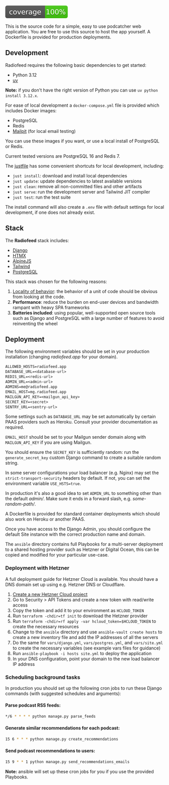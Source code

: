 
![coverage](/screenshots/coverage.svg?raw=True)

This is the source code for a simple, easy to use podcatcher web application. You are free to use this source to host the app yourself. A Dockerfile is provided for production deployments.

## Development

Radiofeed requires the following basic dependencies to get started:

* Python 3.12
* [uv](https://docs.astral.sh)

**Note:** if you don't have the right version of Python you can use `uv python install 3.12.x`.

For ease of local development a `docker-compose.yml` file is provided which includes Docker images:

* PostgreSQL
* Redis
* [Mailpit](https://mailpit.axllent.org/) (for local email testing)

You can use these images if you want, or use a local install of PostgreSQL or Redis.

Current tested versions are PostgreSQL 16 and Redis 7.

The [justfile](https://github.com/casey/just) has some convenient shortcuts for local development, including:

* `just install`: download and install local dependencies
* `just update`: update dependencies to latest available versions
* `just clean`: remove all non-committed files and other artifacts
* `just serve`: run the development server and Tailwind JIT compiler
* `just test`: run the test suite

The install command will also create a `.env` file with default settings for local development, if one does not already exist.

## Stack

The **Radiofeed** stack includes:

* [Django](https://djangoproject.com)
* [HTMX](https://htmx.org)
* [AlpineJS](https://alpinejs.dev)
* [Tailwind](https://tailwindcss.com)
* [PostgreSQL](https://www.postgresql.org/)

This stack was chosen for the following reasons:

1. [Locality of behavior](https://htmx.org/essays/locality-of-behaviour/): the behavior of a unit of code should be obvious from looking at the code.
2. **Performance**: reduce the burden on end-user devices and bandwidth rampant with heavy SPA frameworks
3. **Batteries included**: using popular, well-supported open source tools such as Django and PostgreSQL with a large number of features to avoid reinventing the wheel

## Deployment

The following environment variables should be set in your production installation (changing _radiofeed.app_ for your domain).

```
ALLOWED_HOSTS=radiofeed.app
DATABASE_URL=<database-url>
REDIS_URL=<redis-url>
ADMIN_URL=<admin-url>
ADMINS=me@radiofeed.app
EMAIL_HOST=mg.radiofeed.app
MAILGUN_API_KEY=<mailgun_api_key>
SECRET_KEY=<secret>
SENTRY_URL=<sentry-url>
```

Some settings such as `DATABASE_URL` may be set automatically by certain PAAS providers such as Heroku. Consult your provider documentation as required.

`EMAIL_HOST` should be set to your Mailgun sender domain along with `MAILGUN_API_KEY` if you are using Mailgun.

You should ensure the `SECRET_KEY` is sufficiently random: run the `generate_secret_key` custom Django command to create a suitable random string.

In some server configurations your load balancer (e.g. Nginx) may set the `strict-transport-security` headers by default. If not, you can set the environment variable `USE_HSTS=true`.

In production it's also a good idea to set `ADMIN_URL` to something other than the default _admin/_. Make sure it ends in a forward slash, e.g. _some-random-path/_.

A Dockerfile is provided for standard container deployments which should also work on Heroku or another PAAS.

Once you have access to the Django Admin, you should configure the default Site instance with the correct production name and domain.

The `ansible` directory contains full Playbooks for a multi-server deployment to a shared hosting provider such as Hetzner or Digital Ocean, this can be copied and modified for your particular use-case.

### Deployment with Hetzner

A full deployment guide for Hetzner Cloud is available. You should have a DNS domain set up using e.g. Hetzner DNS or Cloudflare.

1. [Create a new Hetzner Cloud project](https://docs.hetzner.com/cloud/)
2. Go to Security > API Tokens and create a new token with read/write access
3. Copy the token and add it to your environment as `HCLOUD_TOKEN`
4. Run `terraform -chdir=tf init` to download the Hetzner provider
5. Run `terraform -chdir=rf apply -var hcloud_token=$HCLOUD_TOKEN` to create the necessary resources
6. Change to the `ansible` directory and use `ansible-vault create hosts` to create a new inventory file and add the IP addresses of all the servers
7. Do the same for `vars/django.yml`, `vars/postgres.yml`, and `vars/site.yml` to create the necessary variables (see example vars files for guidance)
8. Run `ansible-playbook -i hosts site.yml` to deploy the application
9. In your DNS configuration, point your domain to the new load balancer IP address

### Scheduling background tasks

In production you should set up the following cron jobs to run these Django commands (with suggested schedules and arguments):

#### Parse podcast RSS feeds:

```bash
*/6 * * * * python manage.py parse_feeds
```

#### Generate similar recommendations for each podcast:

```bash
15 6 * * * python manage.py create_recommendations
```

#### Send podcast recommendations to users:

```bash
15 9 * * 1 python manage.py send_recommendations_emails
```

**Note:** ansible will set up these cron jobs for you if you use the provided Playbooks.
